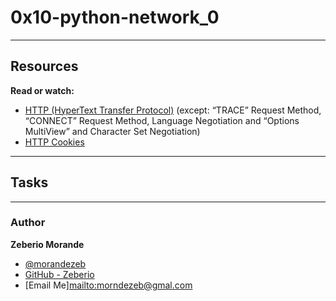 # 0x10-python-network_0
---

## Resources

**Read or watch:**
- [HTTP (HyperText Transfer Protocol)](https://www3.ntu.edu.sg/home/ehchua/programming/webprogramming/HTTP_Basics.html) (except: “TRACE” Request Method, “CONNECT” Request Method, Language Negotiation and “Options MultiView” and Character Set Negotiation)
- [HTTP Cookies](https://developer.mozilla.org/en-US/docs/Web/HTTP/Cookies)

---

## Tasks

---

### Author
**Zeberio Morande**
- [@morandezeb](https://twitter.com/morandezeb)
- [GitHub - Zeberio](https://github.com/Zeb-0)
- [Email Me]<mailto:morndezeb@gmal.com>
